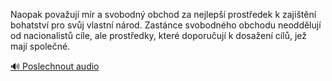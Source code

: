 
Naopak považují mír a svobodný obchod za nejlepší prostředek k zajištění bohatství pro svůj vlastní národ. Zastánce svobodného obchodu neoddělují od nacionalistů cíle, ale prostředky, které doporučují k dosažení cílů, jež mají společné.

[🔊 Poslechnout audio](/data/7-paragraphs/audio/chapter_38/para_001-Naopak-povauj-mr-a-svobodn-obchod-za-nejlep.mp3)
